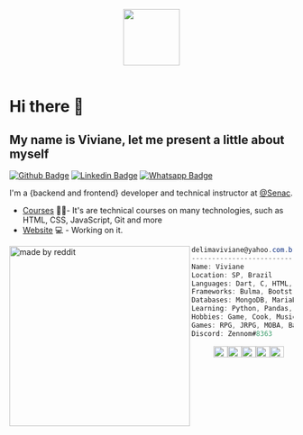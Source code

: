 <p align="center">
  <img src="https://raw.githubusercontent.com/coderjojo/coderjojo/master/img/github.gif" width=100>
  <br><br>
 
# Hi there 👋

## My name is Viviane, let me present a little about myself
  
[![Github Badge](https://img.shields.io/badge/GitHub-100000?style=for-the-badge&logo=github&logoColor=white&link=https://github.com/zennom)](https://github.com/zennom)
[![Linkedin Badge](https://img.shields.io/badge/LinkedIn-0077B5?style=for-the-badge&logo=linkedin&logoColor=white&link=https://www.linkedin.com/in/vivianelf/)](https://www.linkedin.com/in/vivianelf/)
[![Whatsapp Badge](	https://img.shields.io/badge/WhatsApp-25D366?style=for-the-badge&logo=whatsapp&logoColor=white&link=https://wa.me/5511992583178)](https://wa.me/5511992583178)
  
I'm a {backend and frontend} developer and technical instructor at [@Senac](https://www.sp.senac.br/senac-largo-treze).

- [Courses](https://www.sp.senac.br/senac-largo-treze/cursos-tecnicos/curso-tecnico-em-informatica-1#a) :woman_teacher:- It's are technical courses on many technologies, such as HTML, CSS, JavaScript, Git and more
- [Website](-) 💻 - Working on it.
  

<img align="left" src="https://i.redd.it/rh3aqcncndk71.jpg" alt="made by reddit" width="320" /> 

```csharp
delimaviviane@yahoo.com.br
-------------------------
Name: Viviane
Location: SP, Brazil
Languages: Dart, C, HTML, CSS, JavaScript, PHP
Frameworks: Bulma, Bootstrap, NodeJS, Laravel
Databases: MongoDB, MariaDB, MySQL
Learning: Python, Pandas, R, Data Science
Hobbies: Game, Cook, Music, Movies, Book
Games: RPG, JRPG, MOBA, BattleRoyale
Discord: Zennom#8363
```
<p align="left">
  &nbsp; &nbsp; &nbsp; &nbsp; &nbsp;
  <img alt="#474342" src="https://via.placeholder.com/15/474342/000000?text=+" width="25" height="20" /><img alt="#fbedf6" src="https://via.placeholder.com/15/fbedf6/000000?text=+" width="25" height="20" /><img alt="#c9594d" src="https://via.placeholder.com/15/c9594d/000000?text=+" width="25" height="20" /><img alt="#f8b9b2" src="https://via.placeholder.com/15/f8b9b2/000000?text=+" width="25" height="20" /><img alt="#ae9c9d" src="https://via.placeholder.com/15/ae9c9d/000000?text=+" width="25" height="20" />
</p>

